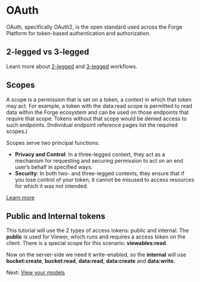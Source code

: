 # OAuth

OAuth, specifically OAuth2, is the open standard used across the Forge Platform for token-based authentication and authorization.

## 2-legged vs 3-legged

Learn more about [2-legged](https://developer.autodesk.com/en/docs/oauth/v2/tutorials/get-2-legged-token/) and [3-legged](https://developer.autodesk.com/en/docs/oauth/v2/tutorials/get-3-legged-token/) workflows.

## Scopes

A scope is a permission that is set on a token, a context in which that token may act. For example, a token with the data:read scope is permitted to read data within the Forge ecosystem and can be used on those endpoints that require that scope. Tokens without that scope would be denied access to such endpoints. (Individual endpoint reference pages list the required scopes.)

Scopes serve two principal functions:

- **Privacy and Control**: In a three-legged context, they act as a mechanism for requesting and securing permission to act on an end user’s behalf in specified ways.
- **Security**: In both two- and three-legged contexts, they ensure that if you lose control of your token, it cannot be misused to access resources for which it was not intended.

[Learn more](https://developer.autodesk.com/en/docs/oauth/v2/overview/scopes/)

## Public and Internal tokens

This tutorial will use the 2 types of access tokens: public and internal. The **public** is used for Viewer, which runs and requires a access token on the client. There is a special scope for this scenario: **viewables:read**. 

Now on the server-side we need it write-enabled, so the **internal** will use **bucket:create**, **bucket:read**, **data:read**, **data:create** and **data:write**.

Next: [View your models](tutorials/viewmodels)

